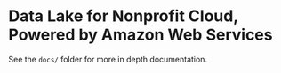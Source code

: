 # Data Lake for Nonprofit Cloud, Powered by Amazon Web Services

See the `docs/` folder for more in depth documentation.
